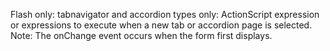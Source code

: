 Flash only: tabnavigator and accordion types only: ActionScript
            expression or expressions to execute when a new tab or
            accordion page is selected. Note: The onChange event
            occurs when the form first displays.